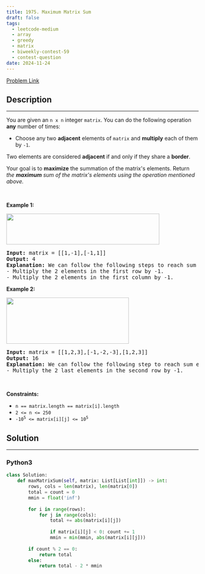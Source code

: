 ```yaml
---
title: 1975. Maximum Matrix Sum
draft: false
tags: 
  - leetcode-medium
  - array
  - greedy
  - matrix
  - biweekly-contest-59
  - contest-question
date: 2024-11-24
---
```


[Problem Link](https://leetcode.com/problems/maximum-matrix-sum/)

## Description

---
<p>You are given an <code>n x n</code> integer <code>matrix</code>. You can do the following operation <strong>any</strong> number of times:</p>

<ul>
	<li>Choose any two <strong>adjacent</strong> elements of <code>matrix</code> and <strong>multiply</strong> each of them by <code>-1</code>.</li>
</ul>

<p>Two elements are considered <strong>adjacent</strong> if and only if they share a <strong>border</strong>.</p>

<p>Your goal is to <strong>maximize</strong> the summation of the matrix&#39;s elements. Return <em>the <strong>maximum</strong> sum of the matrix&#39;s elements using the operation mentioned above.</em></p>

<p>&nbsp;</p>
<p><strong class="example">Example 1:</strong></p>
<img alt="" src="https://assets.leetcode.com/uploads/2021/07/16/pc79-q2ex1.png" style="width: 401px; height: 81px;" />
<pre>
<strong>Input:</strong> matrix = [[1,-1],[-1,1]]
<strong>Output:</strong> 4
<b>Explanation:</b> We can follow the following steps to reach sum equals 4:
- Multiply the 2 elements in the first row by -1.
- Multiply the 2 elements in the first column by -1.
</pre>

<p><strong class="example">Example 2:</strong></p>
<img alt="" src="https://assets.leetcode.com/uploads/2021/07/16/pc79-q2ex2.png" style="width: 321px; height: 121px;" />
<pre>
<strong>Input:</strong> matrix = [[1,2,3],[-1,-2,-3],[1,2,3]]
<strong>Output:</strong> 16
<b>Explanation:</b> We can follow the following step to reach sum equals 16:
- Multiply the 2 last elements in the second row by -1.
</pre>

<p>&nbsp;</p>
<p><strong>Constraints:</strong></p>

<ul>
	<li><code>n == matrix.length == matrix[i].length</code></li>
	<li><code>2 &lt;= n &lt;= 250</code></li>
	<li><code>-10<sup>5</sup> &lt;= matrix[i][j] &lt;= 10<sup>5</sup></code></li>
</ul>


## Solution

---
### Python3
``` py title='maximum-matrix-sum'
class Solution:
    def maxMatrixSum(self, matrix: List[List[int]]) -> int:
        rows, cols = len(matrix), len(matrix[0])
        total = count = 0
        mmin = float('inf')
        
        for i in range(rows):
            for j in range(cols):
                total += abs(matrix[i][j])
                
                if matrix[i][j] < 0: count += 1
                mmin = min(mmin, abs(matrix[i][j]))
        
        if count % 2 == 0:
            return total
        else:
            return total - 2 * mmin
        
        
```


